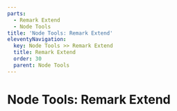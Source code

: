 ```yaml
---
parts:
  - Remark Extend
  - Node Tools
title: 'Node Tools: Remark Extend'
eleventyNavigation:
  key: Node Tools >> Remark Extend
  title: Remark Extend
  order: 30
  parent: Node Tools
---
```


# Node Tools: Remark Extend
